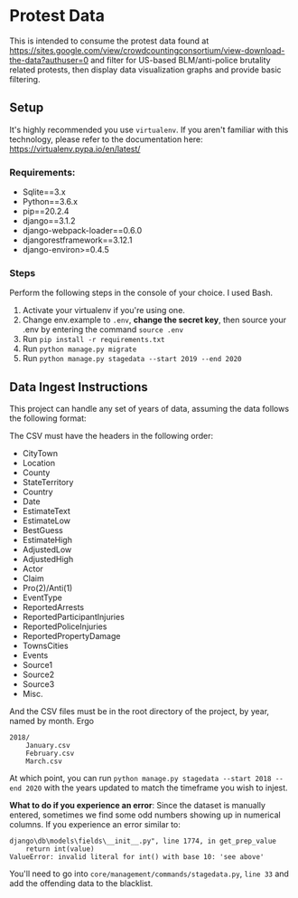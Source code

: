 # Protest Data

This is intended to consume the protest data found at https://sites.google.com/view/crowdcountingconsortium/view-download-the-data?authuser=0
and filter for US-based BLM/anti-police brutality related protests, then display data visualization graphs and provide basic filtering.

## Setup

It's highly recommended you use `virtualenv`. If you aren't familiar with this technology, please refer to the documentation here:
https://virtualenv.pypa.io/en/latest/

### Requirements:

- Sqlite==3.x
- Python==3.6.x
- pip==20.2.4
- django==3.1.2
- django-webpack-loader==0.6.0
- djangorestframework==3.12.1
- django-environ>=0.4.5

### Steps

Perform the following steps in the console of your choice. I used Bash.

1. Activate your virtualenv if you're using one.
2. Change env.example to `.env`, **change the secret key**, then source your .env by entering the command `source .env`
3. Run `pip install -r requirements.txt`
4. Run `python manage.py migrate`
5. Run `python manage.py stagedata --start 2019 --end 2020`

## Data Ingest Instructions

This project can handle any set of years of data, assuming the data follows the following format:

The CSV must have the headers in the following order:

- CityTown
- Location
- County
- StateTerritory
- Country
- Date
- EstimateText
- EstimateLow
- BestGuess
- EstimateHigh
- AdjustedLow
- AdjustedHigh
- Actor
- Claim
- Pro(2)/Anti(1)
- EventType
- ReportedArrests
- ReportedParticipantInjuries
- ReportedPoliceInjuries
- ReportedPropertyDamage
- TownsCities
- Events
- Source1
- Source2
- Source3
- Misc.

And the CSV files must be in the root directory of the project, by year, named by month. Ergo

```
2018/
    January.csv
    February.csv
    March.csv
```

At which point, you can run `python manage.py stagedata --start 2018 --end 2020` with the years updated to match
the timeframe you wish to injest.

**What to do if you experience an error**: Since the dataset is manually entered, sometimes we find some odd
numbers showing up in numerical columns. If you experience an error similar to:

```
django\db\models\fields\__init__.py", line 1774, in get_prep_value
    return int(value)
ValueError: invalid literal for int() with base 10: 'see above'
```

You'll need to go into `core/management/commands/stagedata.py`, `line 33` and add the offending data to the blacklist.

